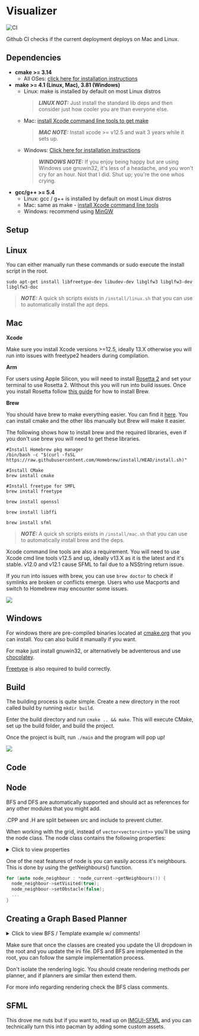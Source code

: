 # Visualizer

![CI](https://github.com/Rafcin/Visualizer/workflows/build/badge.svg)

Github CI checks if the current deployment deploys on Mac and Linux.

## **Dependencies**

- **cmake >= 3.14**
  - All OSes: [click here for installation instructions](https://cmake.org/install/)
- **make >= 4.1 (Linux, Mac), 3.81 (Windows)**
  - Linux: make is installed by default on most Linux distros
    > **_LINUX NOT:_** Just install the standard lib deps and then consider just how cooler you are than everyone else.
  - Mac: [install Xcode command line tools to get make](https://developer.apple.com/xcode/features/)
    > **_MAC NOTE:_** Install xcode >= v12.5 and wait 3 years while it sets up.
  - Windows: [Click here for installation instructions](http://gnuwin32.sourceforge.net/packages/make.htm)
    > **_WINDOWS NOTE:_** If you enjoy being happy but are using Windows use gnuwin32, it's less of a headache, and you won't cry for an hour. Not that I did. Shut up; you're the one whos crying.
- **gcc/g++ >= 5.4**
  - Linux: gcc / g++ is installed by default on most Linux distros
  - Mac: same as make - [install Xcode command line tools](https://developer.apple.com/xcode/features/)
  - Windows: recommend using [MinGW](http://www.mingw.org/)

## **Setup**

## Linux

You can either manually run these commands or sudo execute the install script in the root.

`sudo apt-get install libfreetype-dev libudev-dev libglfw3 libglfw3-dev libglfw3-doc`

> **_NOTE:_** A quick sh scripts exists in `/install/linux.sh` that you can use to automatically install the apt deps.

## Mac

**Xcode**

Make sure you install Xcode versions >=12.5, ideally 13.X otherwise you will run into issues with freetype2 headers during compilation. 

**Arm** 

For users using Apple Silicon, you will need to install [Rosetta 2](https://osxdaily.com/2020/12/04/how-install-rosetta-2-apple-silicon-mac/) and set your terminal to use Rosetta 2. Without this you will run into build issues. Once you install Rosetta follow [this guide](https://osxdaily.com/2021/02/06/installing-homebrew-apple-silicon-mac-native/) for how to install Brew.

**Brew**

You should have brew to make everything easier. You can find it [here](https://brew.sh/). You can install cmake and the other libs manually but Brew will make it easier.

The following shows how to install brew and the required libraries, even if you don't use brew you will need to get these libraries.

```
#Install Homebrew pkg manager
/bin/bash -c "$(curl -fsSL https://raw.githubusercontent.com/Homebrew/install/HEAD/install.sh)"

#Install CMake
brew install cmake

#Install freetype for SMFL
brew install freetype

brew install openssl

brew install libffi

brew install sfml
```

> **_NOTE:_** A quick sh scripts exists in `/install/mac.sh` that you can use to automatically install brew and the deps.

Xcode command line tools are also a requirement. You will need to use Xcode cmd line tools v12.5 and up, ideally v13.X as it is the latest and it's stable. v12.0 and v12.1 cause SFML to fail due to a NSString return issue.

If you run into issues with brew, you can use `brew doctor` to check if symlinks are broken or conflicts emerge. Users who use Macports and switch to Homebrew may encounter some issues.

![](figures/xcode.png)

## Windows

For windows there are pre-compiled binaries located at [cmake.org](https://cmake.org/download/) that you can install. You can also build it manually if you want.

For make just install gnuwin32, or alternatively be adventerous and use [chocolatey](https://chocolatey.org/install).

[Freetype](https://freetype.org/download.html) is also required to build correctly.

## **Build**

The building process is quite simple. Create a new directory in the root called build by running `mkdir build`.

Enter the build directory and run `cmake .. && make`. This will execute CMake, set up the build folder, and build the project.

Once the project is built, run `./main` and the program will pop up!

![](figures/pathex.png)

## **Code**

## Node

BFS and DFS are automatically supported and should act as references for any other modules that you might add.

.CPP and .H are split between src and include to prevent clutter.

When working with the grid, instead of `vector<vector<int>>` you'll be using the node class. The node class contains the following properties:

<details>
  <summary>Click to view properties</summary>

```
// Constructor
Node();

// Destructor
~Node();

// Functions
const bool isObstacle() const;
const bool isVisited() const;
const bool isFrontier() const;
const bool isPath() const;
const bool isStart() const;
const bool isGoal() const;

// Accessors
sf::Vector2i getPos() const;
std::shared_ptr<Node> getParentNode();
const std::vector<std::shared_ptr<Node>>* getNeighbours() const;
const double getGDistance() const;
const double getFDistance() const;

// Mutators
void setObstacle(bool b);
void setVisited(bool b);
void setFrontier(bool b);
void setPath(bool b);
void setStart(bool b);
void setGoal(bool b);
void setPosition(sf::Vector2i pos);
void setNeighbours(std::shared_ptr<Node> node);
void clearNeighbours();
void setParentNode(std::shared_ptr<Node> node);
void setGDistance(double dist);
void setFDistance(double dist);

//protected
// Variables
bool isObstacle_;
bool isVisited_;
bool isFrontier_;
bool isPath_;
bool isStart_;
bool isGoal_;
sf::Vector2i pos_;
std::vector<std::shared_ptr<Node>> vecNeighbours_;
std::shared_ptr<Node> parent_;
double gDist_;
double fDist_;
```

</details>

One of the neat features of node is you can easily access it's neighbours. This is done by using the getNeighbours() function.

```cpp
for (auto node_neighbour : *node_current->getNeighbours()) {
  node_neighbour->setVisited(true);
  node_neighbour->setObstacle(false);
  ...
}
```

## Creating a Graph Based Planner

<details>
  <summary>Click to view BFS / Template example w/ comments!</summary>

```cpp
#include "States/Algorithms/GraphBased/BFS/BFS.h"

namespace visualizer {
namespace graph_based {

// Constructor
BFS::BFS(std::shared_ptr<gui::LoggerPanel> logger_panel)
    : GraphBased(logger_panel) {}

// Destructor
BFS::~BFS() {}

// Override initAlgorithm() function
// Init should handle any extra start logic and clearing the frontier.
void BFS::initAlgorithm() {
  // initialize BFS by clearing frontier and add start node
  while (!frontier_.empty()) {
    frontier_.pop();
  }

  frontier_.push(nodeStart_);
}

// override updateNodes() function
// You can use updateNodes() to add UI logic if you please, here you can // change the start and end positions
void BFS::updateNodes() {
  if (sf::Mouse::isButtonPressed(sf::Mouse::Left) && getKeyTime()) {
    int localY = ((mousePositionWindow_.x - init_grid_xy_.x) / grid_size_);
    int localX = ((mousePositionWindow_.y - init_grid_xy_.y) / grid_size_);

    if (localX >= 0 && localX < map_height_ / grid_size_) {
      if (localY >= 0 && localY < map_width_ / grid_size_) {
        // get the selected node
        std::shared_ptr<Node> selectedNode =
            nodes_[(map_width_ / grid_size_) * localX + localY];

        // check the position is Obstacle free or not
        bool isObstacle = false;
        if (selectedNode->isObstacle()) {
          isObstacle = true;
        }

        if (!is_solved_) {
          if (sf::Keyboard::isKeyPressed(sf::Keyboard::LShift)) {
            if (!isObstacle) {
              if (selectedNode != nodeEnd_) {
                nodeStart_->setStart(false);
                nodeStart_ = selectedNode;
                nodeStart_->setStart(true);
              }
            }
          } else if (sf::Keyboard::isKeyPressed(sf::Keyboard::LControl)) {
            if (!isObstacle) {
              if (selectedNode != nodeStart_) {
                nodeEnd_->setGoal(false);
                nodeEnd_ = selectedNode;
                nodeEnd_->setGoal(true);
              }
            }
          } else {
            selectedNode->setObstacle(!isObstacle);
          }
        } else {
          if (sf::Keyboard::isKeyPressed(sf::Keyboard::LControl)) {
            if (!isObstacle) {
              if (selectedNode != nodeStart_) {
                nodeEnd_->setGoal(false);
                nodeEnd_ = selectedNode;
                nodeEnd_->setGoal(true);
              }
            }
          }
        }
      }
    }
  }
}

// override renderNodes() function
// Render nodes will render the grid, you can do whatever you like here /// in terms of rendering. BFS in this example is an extendable class
// and DFS does not inmplent this as BFS is the parent. If you please
// you can abstract this into it's own class and have all your classes
// extend this.
void BFS::renderNodes(sf::RenderTexture &render_texture) {
  const auto texture_size = render_texture.getSize();

  init_grid_xy_.x = (texture_size.x / 2.) - (map_width_ / 2.);
  init_grid_xy_.y = (texture_size.y / 2.) - (map_height_ / 2.);

  for (int x = 0; x < map_height_ / grid_size_; x++) {
    for (int y = 0; y < map_width_ / grid_size_; y++) {
      float size = static_cast<float>(grid_size_);
      sf::RectangleShape rectangle(sf::Vector2f(size, size));
      rectangle.setOutlineThickness(2.f);
      rectangle.setOutlineColor(BGN_COL);
      rectangle.setPosition(init_grid_xy_.x + y * size,
                            init_grid_xy_.y + x * size);

      int nodeIndex = (map_width_ / grid_size_) * x + y;

      if (nodes_[nodeIndex]->isObstacle()) {
        rectangle.setFillColor(OBST_COL);
      } else if (nodes_[nodeIndex]->isPath()) {
        rectangle.setFillColor(PATH_COL);
        nodes_[nodeIndex]->setPath(false);
      } else if (nodes_[nodeIndex]->isFrontier()) {
        rectangle.setFillColor(FRONTIER_COL);
      } else if (nodes_[nodeIndex]->isVisited()) {
        rectangle.setFillColor(VISITED_COL);
      } else {
        rectangle.setFillColor(IDLE_COL);
      }

      if (nodes_[nodeIndex]->isStart()) {
        rectangle.setFillColor(START_COL);
      } else if (nodes_[nodeIndex]->isGoal()) {
        rectangle.setFillColor(END_COL);
      }
      render_texture.draw(rectangle);
    }
  }

  // visualizing path
  if (nodeEnd_ != nullptr) {
    std::shared_ptr<Node> current = nodeEnd_;
    while (current->getParentNode() != nullptr && !current->isStart()) {
      current->setPath(true);
      current = current->getParentNode();
    }
  }
}

void BFS::renderParametersGui() {}

// Update planner is where all the logic will take place, this and init /// are the most important parts of the code if you have the rendering
// stuff out of the way.

void BFS::updatePlanner(bool &solved, Node &start_node, Node &end_node) {
  if (!frontier_.empty()) {
    std::shared_ptr<Node> node_current = frontier_.front();
    node_current->setFrontier(false);
    frontier_.pop();

    if (node_current->isGoal()) {
      solved = true;
    }

    for (auto node_neighbour : *node_current->getNeighbours()) {
      if (!node_neighbour->isVisited() && node_neighbour->isObstacle() == 0) {
        node_neighbour->setParentNode(node_current);
        node_neighbour->setVisited(true);
        node_neighbour->setFrontier(true);
        frontier_.push(node_neighbour);
      }
    }
  } else {
    solved = true;
  }
}

}  // namespace graph_based
}  // namespace visualizer
```

</details>

Make sure that once the classes are created you update the UI dropdown in the root and you update the ini file. DFS and BFS are implemented in the root, you can follow the sample implementation process.

Don't isolate the rendering logic. You should create rendering methods per planner, and if planners are similar then extend them.

For more info regarding rendering check the BFS class comments.

## **SFML**

This drove me nuts but if you want to, read up on [IMGUI-SFML](https://github.com/eliasdaler/imgui-sfml) and you can technically turn this into pacman by adding some custom assets.